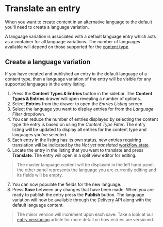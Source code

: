 # Translate an entry
When you want to create content in an alternative language to the default you'll need to create a language variation.

A language variation is associated with a default language entry which acts as a container for all language variations. The number of languages available will depend on those supported for the [content type](/content-types/enable-disable-languages.md).

## Create a language variation
If you have created and published an entry in the default language of a content type, then a language variation of the entry will be visible for any supported languages in the entry listing.

1. Press the **Content Types & Entries** button in the sidebar. The **Content Types & Entries** drawer will open revealing a number of options.
2. Select **Entries** from the drawer to open the *Entries Listing* screen.
3. Select the language you want to display entries for from the *Language Filter* dropdown.
4. You can reduce the number of entries displayed by selecting the content type the entry is based on using the *Content Type Filter*. The entry listing will be updated to display all entries for the content type and languages you've selected.
5. Each entry in the listing has its own status, new entries requiring translation will be indicated by the *Not yet translated* [workflow state](/entries/workflow-states.md).
6. Locate the entry in the listing that you want to translate and press **Translate**. The entry will open in a split view editor for editing.
> The master language content will be displayed in the left hand panel, the other panel represents the language you are currently editing and its fields will be empty.
7. You can now populate the fields for the new language.
8. Press **Save** between any changes that have been made. When you are ready to publish the entry press the **Publish** button. The language variation will now be available through the Delivery API along with the default language content.
> The minor version will increment upon each save. Take a look at our [entry versioning](/entries/entry-versioning.md) article for more detail on how entries are versioned.
